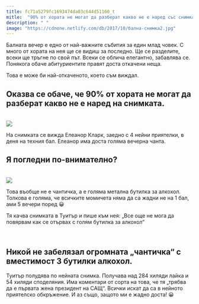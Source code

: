```yaml
---
title: fc71a5279fc1693474da03c644d51160_t
mitle:  "90% от хората не могат да разберат какво не е наред със снимката на тези абитуриентки! Ти от тях ли си?"
description: " "
image: "https://cdnone.netlify.com/db/2017/10/бална-снимка2.jpg"
---
```


<p>   </p><p>Балната вечер е едно от най-важните събития за един млад човек. С много от хората на нея ще се видиш за последно. Ще се разделите, всеки ще тръгне по свой път. Всеки се облича елегантно, забавлява се. Понякога обаче абитуриентите правят доста откачени неща.</p> <p>Това е може би най-откаченото, което съм виждал.</p> <h2>Оказва се обаче, че 90% от хората не могат да разберат какво не е наред на снимката.</h2> <p> <br/><img src="https://cdnone.netlify.com/db/2017/10/бална-снимка2.jpg"/><br/></p> <p>На снимката се вижда Елеанор Кларк, заедно с 4 нейни приятелки, в деня на техния бал. Елеанор има доста голяма вечерна чанта. </p><h2>Я погледни по-внимателно?</h2> <p> <br/><img src="https://cdnone.netlify.com/db/2017/10/бална-снимка-3.jpg"/><br/></p><p></p>    <div id="SC_TBlock_456377" class="SC_TBlock"> </div><p></p><p></p> <p>Това въобще не е чантичка, а е голяма метална бутилка за алкохол. Толкова е голяма, че всичките момичета няма да са жадни не на 1 бал, ами 5 вечери поред 😀</p> <p>Тя качва снимката в Туитър и пише към нея: „Все още не мога да повярвам как се отървах с голям бутилка за алкохол“</p> <p> </p> <h2>Никой не забелязал огромната „чантичка“ с вместимост 3 бутилки алкохол.</h2> <p>Туитър полудява по нейната снимка. Получава над 284 хиляди лайка и 54 хиляди споделяния. Има коментари от сорта на това, че тя „трябва да е първата жена президент на САЩ“. Всички искат да са в нейното приятелско обкръжение. И аз също, защото ми е жадно доста! 😀</p>  <p>    </p><div id="SC_TBlock_456377" class="SC_TBlock"> </div><p></p>             <i></i><i></i>        